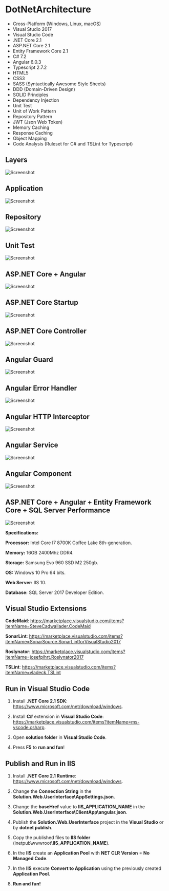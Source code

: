 # DotNetArchitecture

* Cross-Platform (Windows, Linux, macOS)
* Visual Studio 2017
* Visual Studio Code
* .NET Core 2.1
* ASP.NET Core 2.1
* Entity Framework Core 2.1
* C# 7.2
* Angular 6.0.3
* Typescript 2.7.2
* HTML5
* CSS3
* SASS (Syntactically Awesome Style Sheets)
* DDD (Domain-Driven Design)
* SOLID Principles
* Dependency Injection
* Unit Test
* Unit of Work Pattern
* Repository Pattern
* JWT (Json Web Token)
* Memory Caching
* Response Caching
* Object Mapping
* Code Analysis (Ruleset for C# and TSLint for Typescript)

## Layers

![Screenshot](Screenshots/1.png)

## Application

![Screenshot](Screenshots/2.png)

## Repository

![Screenshot](Screenshots/3.png)

## Unit Test

![Screenshot](Screenshots/4.png)

## ASP.NET Core + Angular

![Screenshot](Screenshots/5.png)

## ASP.NET Core Startup

![Screenshot](Screenshots/6.png)

## ASP.NET Core Controller

![Screenshot](Screenshots/7.png)

## Angular Guard

![Screenshot](Screenshots/8.png)

## Angular Error Handler

![Screenshot](Screenshots/9.png)

## Angular HTTP Interceptor

![Screenshot](Screenshots/10.png)

## Angular Service

![Screenshot](Screenshots/11.png)

## Angular Component

![Screenshot](Screenshots/12.png)

## ASP.NET Core + Angular + Entity Framework Core + SQL Server Performance

![Screenshot](Screenshots/13.png)

**Specifications:**

**Processor:** Intel Core I7 8700K Coffee Lake 8th-generation.

**Memory:** 16GB 2400Mhz DDR4.

**Storage:** Samsung Evo 960 SSD M2 250gb.

**OS:** Windows 10 Pro 64 bits.

**Web Server:** IIS 10.

**Database:** SQL Server 2017 Developer Edition.

## Visual Studio Extensions

**CodeMaid**: <https://marketplace.visualstudio.com/items?itemName=SteveCadwallader.CodeMaid>

**SonarLint**: <https://marketplace.visualstudio.com/items?itemName=SonarSource.SonarLintforVisualStudio2017>

**Roslynator**: <https://marketplace.visualstudio.com/items?itemName=josefpihrt.Roslynator2017>

**TSLint**: <https://marketplace.visualstudio.com/items?itemName=vladeck.TSLint>

## Run in Visual Studio Code

1. Install **.NET Core 2.1 SDK**: <https://www.microsoft.com/net/download/windows>.

2. Install **C#** extension in **Visual Studio Code**: <https://marketplace.visualstudio.com/items?itemName=ms-vscode.csharp>.

3. Open **solution folder** in **Visual Studio Code**.

4. Press **F5** to **run and fun**!

## Publish and Run in IIS

1. Install **.NET Core 2.1 Runtime**: <https://www.microsoft.com/net/download/windows>.

2. Change the **Connection String** in the **Solution.Web.UserInterface\AppSettings.json**.

3. Change the **baseHref** value to **IIS_APPLICATION_NAME** in the **Solution.Web.UserInterface\ClientApp\angular.json**.

4. Publish the **Solution.Web.UserInterface** project in the **Visual Studio** or by **dotnet publish**.

5. Copy the published files to **IIS folder** (inetpub\wwwroot\\**IIS_APPLICATION_NAME**).

6. In the **IIS** create an **Application Pool** with **NET CLR Version** = **No Managed Code**.

7. In the **IIS** execute **Convert to Application** using the previously created **Application Pool**.

8. **Run and fun!**
